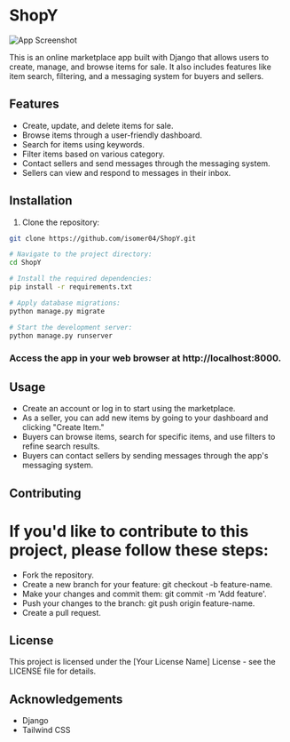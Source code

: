 # ShopY


![App Screenshot](link_to_your_screenshot.png)

This is an online marketplace app built with Django that allows users to create, manage, and browse items for sale. It also includes features like item search, filtering, and a messaging system for buyers and sellers.

## Features

- Create, update, and delete items for sale.
- Browse items through a user-friendly dashboard.
- Search for items using keywords.
- Filter items based on various category.
- Contact sellers and send messages through the messaging system.
- Sellers can view and respond to messages in their inbox.

## Installation

1. Clone the repository:

```bash
git clone https://github.com/isomer04/ShopY.git

# Navigate to the project directory:
cd ShopY

# Install the required dependencies:
pip install -r requirements.txt

# Apply database migrations:
python manage.py migrate

# Start the development server:
python manage.py runserver
```

### Access the app in your web browser at http://localhost:8000.

## Usage

- Create an account or log in to start using the marketplace.
- As a seller, you can add new items by going to your dashboard and clicking "Create Item."
- Buyers can browse items, search for specific items, and use filters to refine search results.
- Buyers can contact sellers by sending messages through the app's messaging system.


## Contributing

# If you'd like to contribute to this project, please follow these steps:

- Fork the repository.
- Create a new branch for your feature: git checkout -b feature-name.
- Make your changes and commit them: git commit -m 'Add feature'.
- Push your changes to the branch: git push origin feature-name.
- Create a pull request.
 

## License

This project is licensed under the [Your License Name] License - see the LICENSE file for details.

## Acknowledgements

- Django
- Tailwind CSS 








